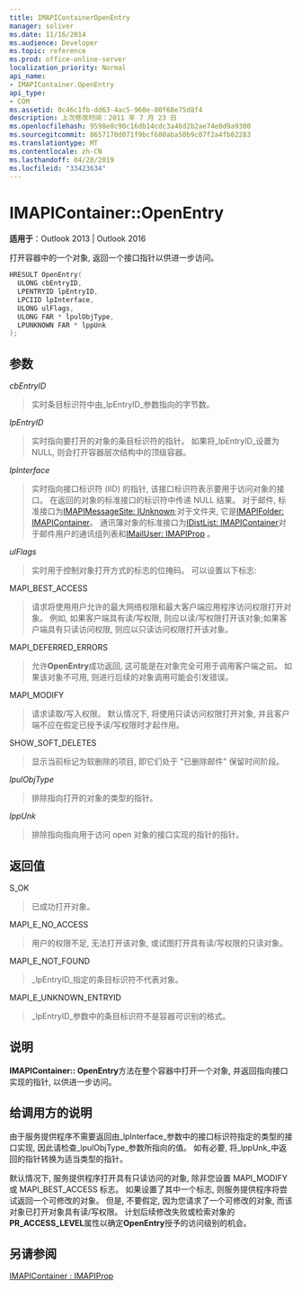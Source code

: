```yaml
---
title: IMAPIContainerOpenEntry
manager: soliver
ms.date: 11/16/2014
ms.audience: Developer
ms.topic: reference
ms.prod: office-online-server
localization_priority: Normal
api_name:
- IMAPIContainer.OpenEntry
api_type:
- COM
ms.assetid: 0c46c1fb-dd63-4ac5-960e-80f68e75d8f4
description: 上次修改时间：2011 年 7 月 23 日
ms.openlocfilehash: 9598e0c90c16db14cdc3a46d2b2ae74e0d9a9300
ms.sourcegitcommit: 8657170d071f9bcf680aba50b9c07f2a4fb82283
ms.translationtype: MT
ms.contentlocale: zh-CN
ms.lasthandoff: 04/28/2019
ms.locfileid: "33423634"
---
```

# <a name="imapicontaineropenentry"></a>IMAPIContainer::OpenEntry

  
  
**适用于**：Outlook 2013 | Outlook 2016 
  
打开容器中的一个对象, 返回一个接口指针以供进一步访问。
  
```cpp
HRESULT OpenEntry(
  ULONG cbEntryID,
  LPENTRYID lpEntryID,
  LPCIID lpInterface,
  ULONG ulFlags,
  ULONG FAR * lpulObjType,
  LPUNKNOWN FAR * lppUnk
);
```

## <a name="parameters"></a>参数

 _cbEntryID_
  
> 实时条目标识符中由_lpEntryID_参数指向的字节数。 
    
 _lpEntryID_
  
> 实时指向要打开的对象的条目标识符的指针。 如果将_lpEntryID_设置为 NULL, 则会打开容器层次结构中的顶级容器。 
    
 _lpInterface_
  
> 实时指向接口标识符 (IID) 的指针, 该接口标识符表示要用于访问对象的接口。 在返回的对象的标准接口的标识符中传递 NULL 结果。 对于邮件, 标准接口为[IMAPIMessageSite: IUnknown](imapimessagesiteiunknown.md);对于文件夹, 它是[IMAPIFolder: IMAPIContainer](imapifolderimapicontainer.md)。 通讯簿对象的标准接口为[IDistList: IMAPIContainer](idistlistimapicontainer.md)对于邮件用户的通讯组列表和[IMailUser: IMAPIProp](imailuserimapiprop.md) 。 
    
 _ulFlags_
  
> 实时用于控制对象打开方式的标志的位掩码。 可以设置以下标志:
    
MAPI_BEST_ACCESS 
  
> 请求将使用用户允许的最大网络权限和最大客户端应用程序访问权限打开对象。 例如, 如果客户端具有读/写权限, 则应以读/写权限打开该对象;如果客户端具有只读访问权限, 则应以只读访问权限打开该对象。 
    
MAPI_DEFERRED_ERRORS 
  
> 允许**OpenEntry**成功返回, 这可能是在对象完全可用于调用客户端之前。 如果该对象不可用, 则进行后续的对象调用可能会引发错误。 
    
MAPI_MODIFY 
  
> 请求读取/写入权限。 默认情况下, 将使用只读访问权限打开对象, 并且客户端不应在假定已授予读/写权限时才起作用。 
    
SHOW_SOFT_DELETES
  
> 显示当前标记为软删除的项目, 即它们处于 "已删除邮件" 保留时间阶段。
    
 _lpulObjType_
  
> 排除指向打开的对象的类型的指针。
    
 _lppUnk_
  
> 排除指向指向用于访问 open 对象的接口实现的指针的指针。
    
## <a name="return-value"></a>返回值

S_OK 
  
> 已成功打开对象。
    
MAPI_E_NO_ACCESS 
  
> 用户的权限不足, 无法打开该对象, 或试图打开具有读/写权限的只读对象。
    
MAPI_E_NOT_FOUND 
  
> _lpEntryID_指定的条目标识符不代表对象。 
    
MAPI_E_UNKNOWN_ENTRYID 
  
> _lpEntryID_参数中的条目标识符不是容器可识别的格式。 
    
## <a name="remarks"></a>说明

**IMAPIContainer:: OpenEntry**方法在整个容器中打开一个对象, 并返回指向接口实现的指针, 以供进一步访问。 
  
## <a name="notes-to-callers"></a>给调用方的说明

由于服务提供程序不需要返回由_lpInterface_参数中的接口标识符指定的类型的接口实现, 因此请检查_lpulObjType_参数所指向的值。 如有必要, 将_lppUnk_中返回的指针转换为适当类型的指针。 
  
默认情况下, 服务提供程序打开具有只读访问的对象, 除非您设置 MAPI_MODIFY 或 MAPI_BEST_ACCESS 标志。 如果设置了其中一个标志, 则服务提供程序将尝试返回一个可修改的对象。 但是, 不要假定, 因为您请求了一个可修改的对象, 而该对象已打开对象具有读/写权限。 计划后续修改失败或检索对象的**PR_ACCESS_LEVEL**属性以确定**OpenEntry**授予的访问级别的机会。
  
## <a name="see-also"></a>另请参阅



[IMAPIContainer : IMAPIProp](imapicontainerimapiprop.md)

